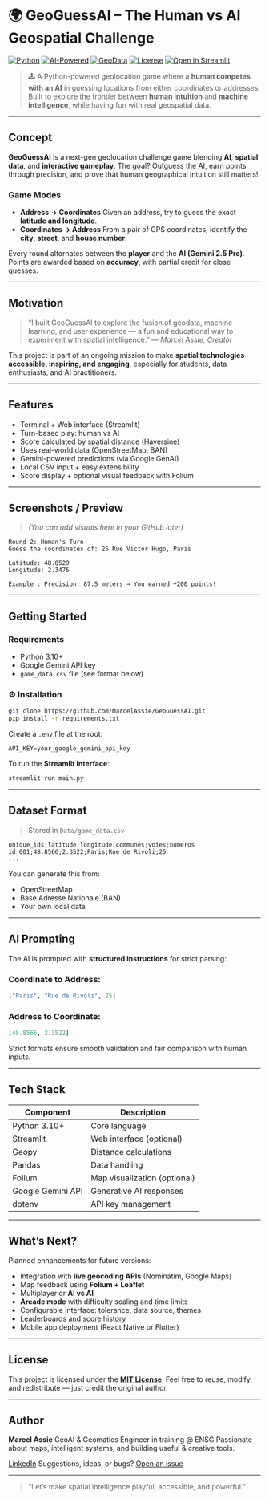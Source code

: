 # 🌍 GeoGuessAI – The Human vs AI Geospatial Challenge 

[![Python](https://img.shields.io/badge/Python-3.10+-blue?logo=python)](https://www.python.org/)
[![AI-Powered](https://img.shields.io/badge/AI-Gemini%202.5%20Pro-ff9800?logo=google)](https://deepmind.google/technologies/gemini/)
[![GeoData](https://img.shields.io/badge/Data-GeoJSON%2FCSV-lightgrey?logo=openstreetmap)](https://www.openstreetmap.org/)
[![License](https://img.shields.io/badge/License-MIT-green.svg)](LICENSE)
[![Open in Streamlit](https://static.streamlit.io/badges/streamlit_badge_black_white.svg)](https://your-app-url.streamlit.app/)

> 🕹️ A Python-powered geolocation game where a **human competes with an AI** in guessing locations from either coordinates or addresses.
> Built to explore the frontier between **human intuition** and **machine intelligence**, while having fun with real geospatial data.

---

## Concept

**GeoGuessAI** is a next-gen geolocation challenge game blending **AI**, **spatial data**, and **interactive gameplay**.
The goal? Outguess the AI, earn points through precision, and prove that human geographical intuition still matters!

### Game Modes

* **Address → Coordinates**
  Given an address, try to guess the exact **latitude and longitude**.
* **Coordinates → Address**
  From a pair of GPS coordinates, identify the **city**, **street**, and **house number**.

Every round alternates between the **player** and the **AI (Gemini 2.5 Pro)**.
Points are awarded based on **accuracy**, with partial credit for close guesses.

---

## Motivation

> “I built GeoGuessAI to explore the fusion of geodata, machine learning, and user experience — a fun and educational way to experiment with spatial intelligence.”
> — *Marcel Assie, Creator*

This project is part of an ongoing mission to make **spatial technologies accessible, inspiring, and engaging**, especially for students, data enthusiasts, and AI practitioners.

---

## Features

* Terminal + Web interface (Streamlit)
* Turn-based play: human vs AI
* Score calculated by spatial distance (Haversine)
* Uses real-world data (OpenStreetMap, BAN)
* Gemini-powered predictions (via Google GenAI)
* Local CSV input + easy extensibility
* Score display + optional visual feedback with Folium

---

## Screenshots / Preview

> *(You can add visuals here in your GitHub later)*

```
Round 2: Human's Turn
Guess the coordinates of: 25 Rue Victor Hugo, Paris

Latitude: 48.8529
Longitude: 2.3476

Example : Precision: 87.5 meters → You earned +200 points!
```

---

## Getting Started

### Requirements

* Python 3.10+
* Google Gemini API key
* `game_data.csv` file (see format below)

### ⚙️ Installation

```bash
git clone https://github.com/MarcelAssie/GeoGuessAI.git
pip install -r requirements.txt
```

Create a `.env` file at the root:

```env
API_KEY=your_google_gemini_api_key
```

To run the **Streamlit interface**:

```bash
streamlit run main.py
```

---

## Dataset Format

> Stored in `Data/game_data.csv`

```
unique_ids;latitude;longitude;communes;voies;numeros
id_001;48.8566;2.3522;Paris;Rue de Rivoli;25
...
```

You can generate this from:

* OpenStreetMap
* Base Adresse Nationale (BAN)
* Your own local data

---

## AI Prompting

The AI is prompted with **structured instructions** for strict parsing:

### Coordinate to Address:

```python
["Paris", "Rue de Rivoli", 25]
```

### Address to Coordinate:

```python
[48.8566, 2.3522]
```

Strict formats ensure smooth validation and fair comparison with human inputs.

---

## Tech Stack

| Component         | Description                  |
| ----------------- | ---------------------------- |
| Python 3.10+      | Core language                |
| Streamlit         | Web interface (optional)     |
| Geopy             | Distance calculations        |
| Pandas            | Data handling                |
| Folium            | Map visualization (optional) |
| Google Gemini API | Generative AI responses      |
| dotenv            | API key management           |

---

## What’s Next?

Planned enhancements for future versions:

* Integration with **live geocoding APIs** (Nominatim, Google Maps)
* Map feedback using **Folium + Leaflet**
* Multiplayer or **AI vs AI**
* **Arcade mode** with difficulty scaling and time limits
* Configurable interface: tolerance, data source, themes
* Leaderboards and score history
* Mobile app deployment (React Native or Flutter)

---

## License

This project is licensed under the **[MIT License](LICENSE)**.
Feel free to reuse, modify, and redistribute — just credit the original author.

---

##  Author

**Marcel Assie**
GeoAI & Geomatics Engineer in training @ ENSG
Passionate about maps, intelligent systems, and building useful & creative tools.

[LinkedIn](https://www.linkedin.com/in/marcel-assie/)
Suggestions, ideas, or bugs? [Open an issue](https://github.com/MarcelAssie/GeoGuessAI.git/issues)

---

> “Let’s make spatial intelligence playful, accessible, and powerful.”

